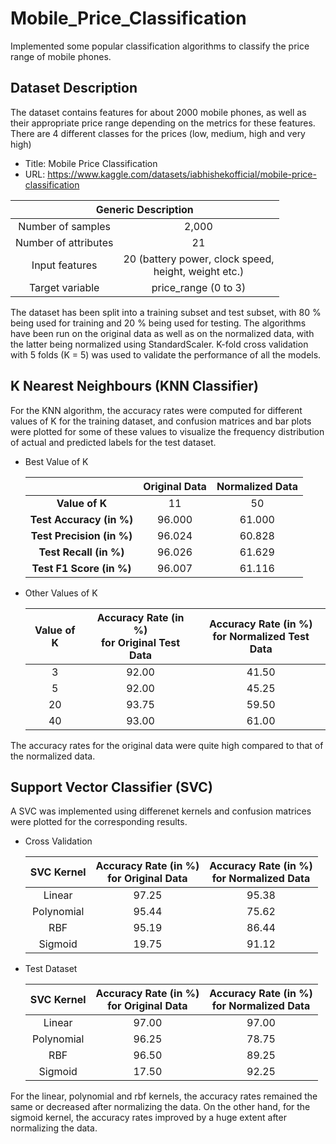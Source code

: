 # Mobile_Price_Classification
Implemented some popular classification algorithms to classify the price range of mobile phones.

## Dataset Description
The dataset contains features for about 2000 mobile phones, as well as their appropriate price range depending on the metrics for these features. There are 4 different classes for the prices (low, medium, high and very high)
* Title: Mobile Price Classification
* URL: https://www.kaggle.com/datasets/iabhishekofficial/mobile-price-classification
<table>
<thead>
  <tr>
    <th align="center" colspan="2">Generic Description</th>
  </tr>
</thead>
<tbody>
  <tr>
    <td align="center">Number of samples</td>
    <td align="center">2,000</td>
  </tr>
  <tr>
    <td align="center">Number of attributes</td>
    <td align="center">21</td>
  </tr>
  <tr>
    <td align="center">Input features</td>
    <td align="center">20 (battery power, clock speed, <br> height, weight etc.)</td>
  </tr>
  <tr>
    <td align="center">Target variable</td>
    <td align="center">price_range (0 to 3)</td>
  </tr>
</tbody>
</table>

The dataset has been split into a training subset and test subset, with 80 % being used for training and 20 % being used for testing. The algorithms have been run on the original data as well as on the normalized data, with the latter being normalized using StandardScaler. K-fold cross validation with 5 folds (K = 5) was used to validate the performance of all the models.

## K Nearest Neighbours (KNN Classifier)
For the KNN algorithm, the accuracy rates were computed for different values of K for the training dataset, and confusion matrices and bar plots were plotted for some of these values to visualize the frequency distribution of actual and predicted labels for the test dataset.
* Best Value of K
  <table>
  <thead>
    <tr>
      <th align="center"></th>
      <th align="center">Original Data</th>
      <th align="center">Normalized Data</th>
    </tr>
  </thead>
  <tbody>
    <tr>
      <td align="center"><strong>Value of K</strong></td>
      <td align="center">11</td>
      <td align="center">50</td>
    </tr>
    <tr>
      <td align="center"><strong>Test Accuracy (in %) </strong></td>
      <td align="center">96.000</td>
      <td align="center">61.000</td>
    </tr>
    <tr>
      <td align="center"><strong>Test Precision (in %) </strong></td>
      <td align="center">96.024</td>
      <td align="center">60.828</td>
    </tr>
    <tr>
      <td align="center"><strong>Test Recall (in %) </strong></td>
      <td align="center">96.026</td>
      <td align="center">61.629</td>
    </tr>
    <tr>
      <td align="center"><strong>Test F1 Score (in %) </strong></td>
      <td align="center">96.007</td>
      <td align="center">61.116</td>
    </tr>
  </tbody>
  </table>
* Other Values of K
  <table>
  <thead>
    <tr>
      <th align="center">Value of K</th>
      <th align="center">Accuracy Rate (in %) <br> for Original Test Data</th>
      <th align="center">Accuracy Rate (in %) <br> for Normalized Test Data</th>
    </tr>
  </thead>
  <tbody>
    <tr>
      <td align="center">3</td>
      <td align="center">92.00</td>
      <td align="center">41.50</td>
    </tr>
    <tr>
      <td align="center">5</td>
      <td align="center">92.00</td>
      <td align="center">45.25</td>
    </tr>
    <tr>
      <td align="center">20</td>
      <td align="center">93.75</td>
      <td align="center">59.50</td>
    </tr>
    <tr>
      <td align="center">40</td>
      <td align="center">93.00</td>
      <td align="center">61.00</td>
    </tr>
  </tbody>
  </table>
The accuracy rates for the original data were quite high compared to that of the normalized data.

## Support Vector Classifier (SVC)
A SVC was implemented using differenet kernels and confusion matrices were plotted for the corresponding results.
* Cross Validation
  <table>
  <thead>
    <tr>
      <th align="center">SVC Kernel</th>
      <th align="center">Accuracy Rate (in %) <br> for Original Data</th>
      <th align="center">Accuracy Rate (in %) <br> for Normalized Data</th>
    </tr>
  </thead>
  <tbody>
    <tr>
      <td align="center">Linear</td>
      <td align="center">97.25</td>
      <td align="center">95.38</td>
    </tr>
    <tr>
      <td align="center">Polynomial</td>
      <td align="center">95.44</td>
      <td align="center">75.62</td>
    </tr>
    <tr>
      <td align="center">RBF</td>
      <td align="center">95.19</td>
      <td align="center">86.44</td>
    </tr>
    <tr>
      <td align="center">Sigmoid</td>
      <td align="center">19.75</td>
      <td align="center">91.12</td>
    </tr>
  </tbody>
  </table>

* Test Dataset
  <table>
  <thead>
    <tr>
      <th align="center">SVC Kernel</th>
      <th align="center">Accuracy Rate (in %) <br> for Original Data</th>
      <th align="center">Accuracy Rate (in %) <br> for Normalized Data</th>
    </tr>
  </thead>
  <tbody>
    <tr>
      <td align="center">Linear</td>
      <td align="center">97.00</td>
      <td align="center">97.00</td>
    </tr>
    <tr>
      <td align="center">Polynomial</td>
      <td align="center">96.25</td>
      <td align="center">78.75</td>
    </tr>
    <tr>
      <td align="center">RBF</td>
      <td align="center">96.50</td>
      <td align="center">89.25</td>
    </tr>
    <tr>
      <td align="center">Sigmoid</td>
      <td align="center">17.50</td>
      <td align="center">92.25</td>
    </tr>
  </tbody>
  </table>

For the linear, polynomial and rbf kernels, the accuracy rates remained the same or decreased after normalizing the data. On the other hand, for the sigmoid kernel, the accuracy rates improved by a huge extent after normalizing the data.
